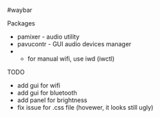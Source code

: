 #waybar

Packages
- pamixer - audio utility
- pavucontr - GUI audio devices manager
- 
    - for manual wifi, use iwd (iwctl)

TODO
- add gui for wifi
- add gui for bluetooth
- add panel for brightness
- fix issue for .css file (hovewer, it looks still ugly)
